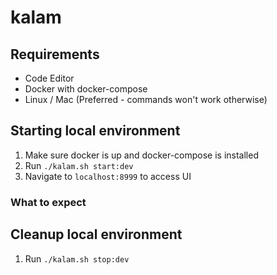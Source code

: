 # kalam

## Requirements

- Code Editor
- Docker with docker-compose
- Linux / Mac (Preferred - commands won't work otherwise)

## Starting local environment

1. Make sure docker is up and docker-compose is installed
2. Run `./kalam.sh start:dev`
3. Navigate to `localhost:8999` to access UI

### What to expect

[](./assets/images/coming-soon.png)

## Cleanup local environment

1. Run `./kalam.sh stop:dev`
